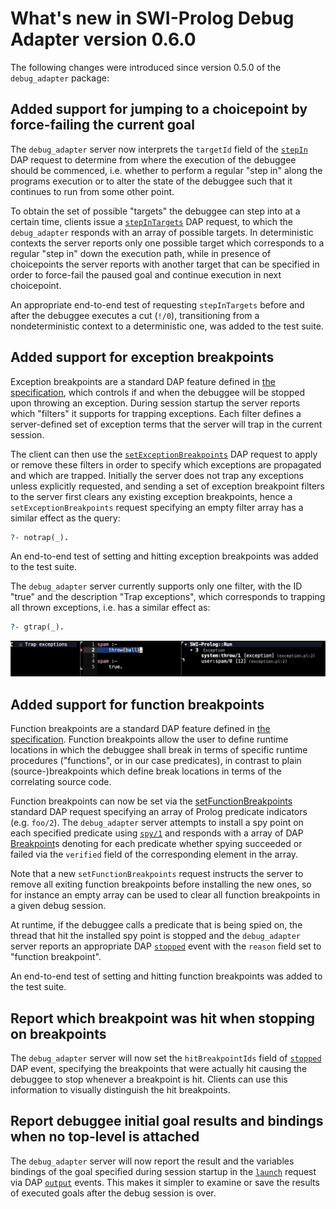 # What's new in SWI-Prolog Debug Adapter version 0.6.0

The following changes were introduced since version 0.5.0 of the
`debug_adapter` package:

## Added support for jumping to a choicepoint by force-failing the current goal

The `debug_adapter` server now interprets the `targetId` field of the
[`stepIn`](https://microsoft.github.io/debug-adapter-protocol/specification#Requests_StepIn)
DAP request to determine from where the execution of the debuggee
should be commenced, i.e. whether to perform a regular "step in" along
the programs execution or to alter the state of the debuggee such that
it continues to run from some other point.

To obtain the set of possible "targets" the debuggee can step into at
a certain time, clients issue a
[`stepInTargets`](https://microsoft.github.io/debug-adapter-protocol/specification#Requests_StepInTargets)
DAP request, to which the `debug_adapter` responds with an array of
possible targets. In deterministic contexts the server reports only
one possible target which corresponds to a regular "step in" down the
execution path, while in presence of choicepoints the server reports
with another target that can be specified in order to force-fail the
paused goal and continue execution in next choicepoint.

An appropriate end-to-end test of requesting `stepInTargets` before
and after the debuggee executes a cut (`!/0`), transitioning from a
nondeterministic context to a deterministic one, was added to the test
suite.


## Added support for exception breakpoints

Exception breakpoints are a standard DAP feature defined in [the
specification](https://microsoft.github.io/debug-adapter-protocol/specification),
which controls if and when the debuggee will be stopped upon throwing
an exception.
During session startup the server reports which
"filters" it supports for trapping exceptions. Each filter defines a
server-defined set of exception terms that the server will trap in the
current session.

The client can then use the
[`setExceptionBreakpoints`](https://microsoft.github.io/debug-adapter-protocol/specification#Requests_SetExceptionBreakpoints)
DAP request to apply or remove these filters in order to specify which
exceptions are propagated and which are trapped. Initially the server
does not trap any exceptions unless explicitly requested, and sending
a set of exception breakpoint filters to the server first clears any
existing exception breakpoints, hence a `setExceptionBreakpoints`
request specifying an empty filter array has a similar effect as the
query:
```prolog
?- notrap(_).
```

An end-to-end test of setting and hitting exception breakpoints was
added to the test suite.


The `debug_adapter` server currently supports only one filter, with the ID
"true" and the description "Trap exceptions", which corresponds to trapping
all thrown exceptions, i.e. has a similar effect as:
```prolog
?- gtrap(_).
```

![trap](gallery/trap.png)

## Added support for function breakpoints

Function breakpoints are a standard DAP feature defined in [the
specification](https://microsoft.github.io/debug-adapter-protocol/specification).
Function breakpoints allow the user to define runtime locations in
which the debuggee shall break in terms of specific runtime procedures
("functions", or in our case predicates), in contrast to plain
(source-)breakpoints which define break locations in terms of the
correlating source code.

Function breakpoints can now be set via the
[setFunctionBreakpoints](https://microsoft.github.io/debug-adapter-protocol/specification#Requests_SetFunctionBreakpoints)
standard DAP request specifying an array of Prolog predicate
indicators (e.g. `foo/2`). The `debug_adapter` server attempts to
install a spy point on each specified predicate using [`spy/1`](https://www.swi-prolog.org/pldoc/man?predicate=spy/1) and
responds with a array of DAP
[Breakpoint](https://microsoft.github.io/debug-adapter-protocol/specification#Types_Breakpoint)s
denoting for each predicate whether spying succeeded or failed via the
`verified` field of the corresponding element in the array.

Note that a new `setFunctionBreakpoints` request instructs the server
to remove all exiting function breakpoints before installing the new
ones, so for instance an empty array can be used to clear all function
breakpoints in a given debug session.

At runtime, if the debuggee calls a predicate that is being spied on,
the thread that hit the installed spy point is stopped and the
`debug_adapter` server reports an appropriate DAP
[`stopped`](https://microsoft.github.io/debug-adapter-protocol/specification#Events_Stopped)
event with the `reason` field set to "function breakpoint".

An end-to-end test of setting and hitting function breakpoints was
added to the test suite.


## Report which breakpoint was hit when stopping on breakpoints

The `debug_adapter` server will now set the `hitBreakpointIds` field of
[`stopped`](https://microsoft.github.io/debug-adapter-protocol/specification#Events_Stopped)
DAP event, specifying the breakpoints that were actually hit causing
the debuggee to stop whenever a breakpoint is hit.
Clients can use this information to visually distinguish the hit breakpoints.


## Report debuggee initial goal results and bindings when no top-level is attached

The `debug_adapter` server will now report the result and the
variables bindings of the goal specified during session startup in the
[`launch`](https://microsoft.github.io/debug-adapter-protocol/specification#Requests_Launch)
request via DAP
[`output`](https://microsoft.github.io/debug-adapter-protocol/specification#Events_Output)
events. This makes it simpler to examine or save the results of executed
goals after the debug session is over.
